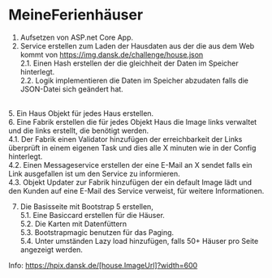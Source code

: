 # MeineFerienhäuser


1.   Aufsetzen von ASP.net Core App. <br>
2.   Service erstellen zum Laden der Hausdaten aus der die aus dem Web kommt von https://img.dansk.de/challenge/house.json<br>
2.1. Einen Hash erstellen der die gleichheit der Daten im Speicher hinterlegt.<br>
2.2. Logik implementieren die Daten im Speicher abzudaten falls die JSON-Datei sich geändert hat.<br>
<br>
5.   Ein Haus Objekt für jedes Haus erstellen.<br>
6.   Eine Fabrik erstellen die für jedes Objekt Haus die Image links verwaltet und die links erstellt, die benötigt werden.<br>
4.1. Der Fabrik einen Validator hinzufügen der erreichbarkeit der Links überprüft in einem eigenen Task und dies alle X minuten wie in der Config hinterlegt.<br>
4.2. Einen Messageservice erstellen der eine E-Mail an X sendet falls ein Link ausgefallen ist um den Service zu informieren.<br>
4.3. Objekt Updater zur Fabrik hinzufügen der ein default Image lädt und den Kunden auf eine E-Mail des Service verweist, für weitere Informationen.<br>

7.   Die Basisseite mit Bootstrap 5 erstellen,<br>
5.1. Eine Basiccard erstellen für die Häuser.<br>
5.2. Die Karten mit Datenfüttern<br>
5.3. Bootstrapmagic benutzen für das Paging.<br>
5.4. Unter umständen Lazy load hinzufügen, falls 50+ Häuser pro Seite angezeigt werden. <br>     


Info:
https://hpix.dansk.de/[house.ImageUrl]?width=600
